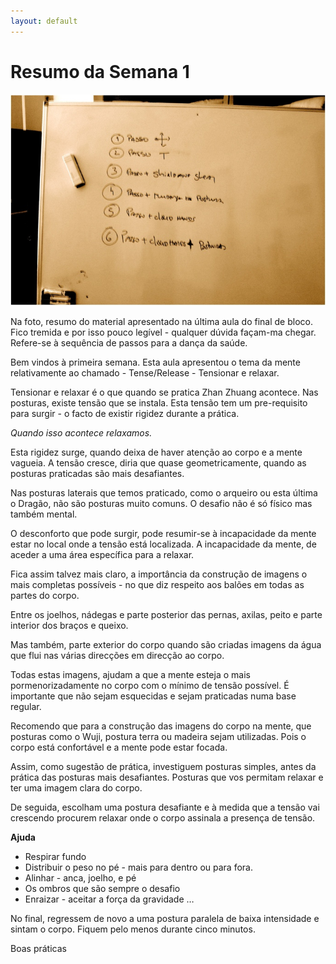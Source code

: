 ```yaml
---
layout: default
---
```

# Resumo da Semana 1


![imagem1](semana1.jpg)

Na foto, resumo do material apresentado na última aula do final de bloco. Fico tremida e por isso pouco legível - qualquer dúvida façam-ma chegar. Refere-se à sequência de passos para a dança da saúde.

Bem vindos à primeira semana. Esta aula apresentou o tema da mente relativamente ao chamado - Tense/Release - Tensionar e relaxar. 

Tensionar e relaxar é o que quando se pratica Zhan Zhuang acontece. Nas posturas, existe tensão que se instala. Esta tensão tem um pre-requisito para surgir - o facto de existir rigidez durante a prática. 

*Quando isso acontece relaxamos.*

Esta rigidez surge, quando deixa de haver atenção ao corpo e a mente vagueia. A tensão cresce, diria que quase geometricamente, quando as posturas praticadas são mais desafiantes. 

Nas posturas laterais que temos praticado, como o arqueiro ou esta última o Dragão, não são posturas muito comuns. O desafio não é só físico mas também mental. 

O desconforto que pode surgir, pode resumir-se à incapacidade da mente estar no local onde a tensão está localizada. A incapacidade da mente, de aceder a uma área específica para a relaxar.

Fica assim talvez mais claro, a importância da construção de imagens o mais completas possíveis - no que diz respeito aos balões em todas as partes do corpo. 

Entre os joelhos, nádegas e parte posterior das pernas, axilas, peito e parte interior dos braços e queixo. 

Mas também, parte exterior do corpo quando são criadas imagens da água que flui nas várias direcções em direcção ao corpo. 

Todas estas imagens, ajudam a que a mente esteja o mais pormenorizadamente no corpo  com o mínimo de tensão possível. É importante que não sejam esquecidas e sejam praticadas numa base regular. 

Recomendo que para a construção das imagens do corpo na mente, que posturas como o Wuji, postura terra ou madeira sejam utilizadas. Pois o corpo está confortável e a mente pode estar focada. 

Assim, como sugestão de prática, investiguem posturas simples, antes da prática das posturas mais desafiantes. Posturas que vos permitam relaxar e ter uma imagem clara do corpo.

De seguida, escolham uma postura desafiante e à medida que a tensão vai crescendo procurem relaxar onde o corpo assinala a presença de tensão.

**Ajuda**

+ Respirar fundo 
+ Distribuir o peso no pé - mais para dentro ou para fora.
+ Alinhar - anca, joelho, e pé
+ Os ombros que são sempre o desafio 
+ Enraizar - aceitar a força da gravidade
…

No final, regressem de novo a uma postura paralela de baixa intensidade e sintam o corpo. Fiquem pelo menos durante cinco minutos.

Boas práticas
